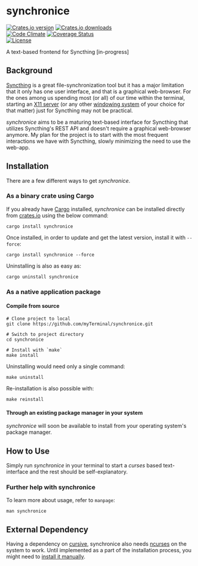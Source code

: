 # synchronice

[![Crates.io version](https://img.shields.io/crates/v/synchronice)](https://crates.io/crates/synchronice)
[![Crates.io downloads](https://img.shields.io/crates/d/synchronice)](https://crates.io/crates/synchronice)  
[![Code Climate](https://codeclimate.com/github/myTerminal/synchronice.png)](https://codeclimate.com/github/myTerminal/synchronice)
[![Coverage Status](https://img.shields.io/coveralls/myTerminal/synchronice.svg)](https://coveralls.io/r/myTerminal/synchronice?branch=master)  
[![License](https://img.shields.io/github/license/myTerminal/synchronice.svg)](https://opensource.org/licenses/MIT)

A text-based frontend for Syncthing [in-progress]

## Background

[Syncthing](https://syncthing.net) is a great file-synchronization tool but it has a major limitation that it only has one user interface, and that is a graphical web-browser. For the ones among us spending most (or all) of our time within the terminal, starting an [X11 server](https://en.wikipedia.org/wiki/X_Window_System) (or any other [windowing system](https://en.wikipedia.org/wiki/Windowing_system) of your choice for that matter) just for Syncthing may not be practical.

*synchronice* aims to be a maturing text-based interface for Syncthing that utilizes Syncthing's REST API and doesn't require a graphical web-browser anymore. My plan for the project is to start with the most frequent interactions we have with Syncthing, slowly minimizing the need to use the web-app.

## Installation

There are a few different ways to get *synchronice*.

### As a binary crate using Cargo

If you already have [Cargo](https://github.com/rust-lang/cargo) installed, *synchronice* can be installed directly from [crates.io](https://crates.io) using the below command:

    cargo install synchronice

Once installed, in order to update and get the latest version, install it with `--force`:

    cargo install synchronice --force

Uninstalling is also as easy as:

    cargo uninstall synchronice

### As a native application package

#### Compile from source

    # Clone project to local
    git clone https://github.com/myTerminal/synchronice.git

    # Switch to project directory
    cd synchronice

    # Install with `make`
    make install

Uninstalling would need only a single command:

    make uninstall

Re-installation is also possible with:

    make reinstall

#### Through an existing package manager in your system

*synchronice* will soon be available to install from your operating system's package manager.

## How to Use

Simply run *synchronice* in your terminal to start a *curses* based text-interface and the rest should be self-explanatory.

### Further help with synchronice

To learn more about usage, refer to `manpage`:

    man synchronice

## External Dependency

Having a dependency on [cursive](https://crates.io/crates/cursive), synchronice also needs [ncurses](https://en.wikipedia.org/wiki/Ncurses) on the system to work. Until implemented as a part of the installation process, you might need to [install it manually](https://github.com/gyscos/cursive/wiki/Install-ncurses).
